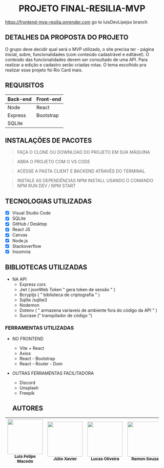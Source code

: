<h1 align="center">PROJETO FINAL-RESILIA-MVP</h1>

https://frontend-mvp-resilia.onrender.com
go to luisDevLipejsx branch

## DETALHES DA PROPOSTA DO PROJETO
O grupo deve decidir qual será o MVP utilizado, o site precisa ter - página inicial, sobre, funcionalidades (com conteúdo cadastrável e editável). O conteúdo das funcionalidades devem ser consultado de uma API. Para realizar a edição e cadastro serão criadas rotas. 
O tema escolhido pra realizar esse projeto foi Rio Card mais.

## REQUISITOS

| Back-end   | Front-end |
| ---        | ---         |
| Node       |     React   |
| Express    |   Bootstrap |
| SQLite     |             |
 
 
## INSTALAÇÕES DE PACOTES 

> FAÇA O CLONE OU DOWNLOAD DO PROJETO EM SUA MÁQUINA

> ABRA O PROJETO COM O VS CODE

> ACESSE A PASTA CLIENT E BACKEND ATRAVÉS DO TERMINAL

> INSTALE AS DEPENDÊNCIAS NPM INSTALL USANDO O COMANDO NPM RUN DEV / NPM START

## TECNOLOGIAS UTILIZADAS
- [X] Visual Studio Code
- [X] SQLite 
- [X] GitHub / Desktop
- [X] React JS
- [X] Canvas
- [X] Node.js
- [X] Stackoverflow 
- [X] Insomnia  

## BIBLIOTECAS UTILIZADAS
- NA API
  - Express cors
  - Jwt ( jsonWeb Token " gera token de sessão " )
  - Bcryptjs ( " biblioteca de criptografia " )
  - Sqlite /sqlite3
  - Nodemon
  - Dotenv ( " armazena variaveis de ambiente fora do código da API " )
  - Sucrase (" transpilador de código ")


### FERRAMENTAS UTILIZADAS 
- NO FRONTEND
  - Vite + React 
  - Axios  
  - React - Bootstrap 
  - React - Router - Dom 

- OUTRAS FERRAMENTAS FACILITADORA
  - Discord 
  - Unsplash 
  - Freepik
  
  ## AUTORES
| [<img src="https://github.com/squad2-devweb/Projeto-Final-Resilia-MVP/blob/main/FotoSquad2/LuisFelipeM..jpg" width=115><br><sub> Luis Felipe Macedo </sub>](https://github.com/LuisDevLipe) |  [<img src="https://github.com/squad2-devweb/Projeto-Final-Resilia-MVP/blob/main/FotoSquad2/J%C3%BAlioXavier.jpg" width=115><br><sub> Júlio Xavier </sub>](https://github.com/Julioxli) |  [<img src="https://github.com/squad2-devweb/Projeto-Final-Resilia-MVP/blob/main/FotoSquad2/LucasOliveira.jpg" width=115><br><sub>Lucas Oliveira</sub>](https://github.com/LzLuscas) |  [<img src="https://github.com/squad2-devweb/Projeto-Final-Resilia-MVP/blob/main/FotoSquad2/RamonSolfer.jpg" width=115><br><sub>Ramon Souza</sub>](https://github.com/ramonsolfer) |  [<img src="https://github.com/squad2-devweb/Projeto-Final-Resilia-MVP/blob/main/FotoSquad2/EmanuellaBrito.jpeg" width=115><br><sub>Emanuella Brito</sub>](https://github.com/MBrito0) |  [<img src="https://github.com/squad2-devweb/Projeto-Final-Resilia-MVP/blob/main/FotoSquad2/VivianeMoreira.jpg" width=115><br><sub>Viviane Moreira</sub>](https://github.com/vivianefrts) |
| --- | --- | --- | --- | --- | --- | 

